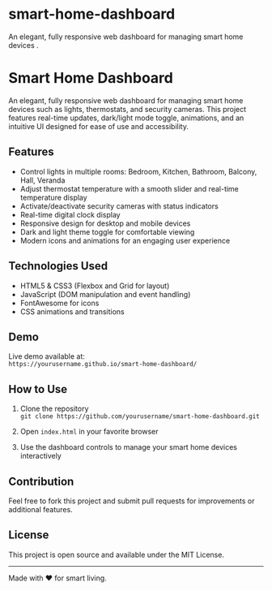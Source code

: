 # smart-home-dashboard
An elegant, fully responsive web dashboard for managing smart home devices .
# Smart Home Dashboard

An elegant, fully responsive web dashboard for managing smart home devices such as lights, thermostats, and security cameras. This project features real-time updates, dark/light mode toggle, animations, and an intuitive UI designed for ease of use and accessibility.

## Features

- Control lights in multiple rooms: Bedroom, Kitchen, Bathroom, Balcony, Hall, Veranda
- Adjust thermostat temperature with a smooth slider and real-time temperature display
- Activate/deactivate security cameras with status indicators
- Real-time digital clock display
- Responsive design for desktop and mobile devices
- Dark and light theme toggle for comfortable viewing
- Modern icons and animations for an engaging user experience

## Technologies Used

- HTML5 & CSS3 (Flexbox and Grid for layout)
- JavaScript (DOM manipulation and event handling)
- FontAwesome for icons
- CSS animations and transitions

## Demo

Live demo available at:  
`https://yourusername.github.io/smart-home-dashboard/`

## How to Use

1. Clone the repository  
   `git clone https://github.com/yourusername/smart-home-dashboard.git`

2. Open `index.html` in your favorite browser

3. Use the dashboard controls to manage your smart home devices interactively

## Contribution

Feel free to fork this project and submit pull requests for improvements or additional features.

## License

This project is open source and available under the MIT License.

---

Made with ❤️ for smart living.

